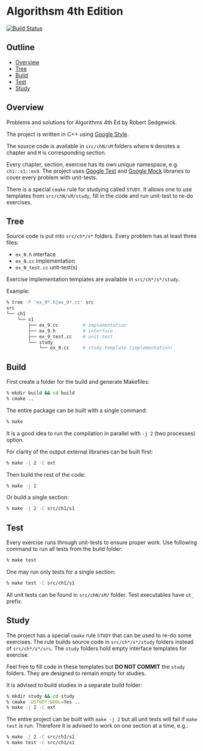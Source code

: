 # Algorithsm 4th Edition

[![Build Status](https://travis-ci.org/ksamdev/sedgewick.svg?branch=master)](https://travis-ci.org/ksamdev/sedgewick)


## Outline

- [Overview](#overview)
- [Tree](#tree)
- [Build](#build)
- [Test](#test)
- [Study](#study)


## Overview

Problems and solutions for Algorithms 4th Ed by Robert Sedgewick.

The project is written in C++ using [Google Style](https://google-styleguide.googlecode.com/svn/trunk/cppguide.html).

The source code is available in `src/chN/sM` folders where `N` denotes a chapter
and `M` is corresponding section.

Every chapter, section, exercise has its own unique namespace, e.g.
`ch1::s1::ex9`.  The project uses
[Google Test](https://code.google.com/p/googletest/) and
[Google Mock](https://code.google.com/p/googlemock/) libraries to cover
every problem with unit-tests.

There is a special `cmake` rule for studying called `STUDY`.  It allows one to
use templates from `src/chN/sM/study`, fill in the code and run unit-test to
re-do exercises.


## Tree

Source code is put into `src/ch*/s*` folders. Every problem has at least three
files:

  - `ex_N.h` interface
  - `ex_N.cc` implementation
  - `ex_N_test.cc` unit-test(s)

Exercise implementation templates are available in `src/ch*/s*/study`.

Example:

```sh
% tree -P 'ex_9*.h|ex_9*.cc' src
src
└── ch1
    └── s1
        ├── ex_9.cc         # implementation
        ├── ex_9.h          # interface
        ├── ex_9_test.cc    # unit-test
        └── study
            └── ex_9.cc     # study template (implementation)
```


## Build

First create a folder for the build and generate Makefiles:

```sh
% mkdir build && cd build
% cmake ..
```

The entire package can be built with a single command:

```sh
% make
```

It is a good idea to run the compilation in parallel with `-j 2` (two processes)
option.

For clarity of the output external libraries can be built first:

```sh
% make -j 2 -C ext
```

Then build the rest of the code:

```sh
% make -j 2
```

Or build a single section:

```sh
% make -j 2 -C src/ch1/s1
```


## Test

Every exercise runs through unit-tests to ensure proper work.  Use following
command to run all tests from the build folder:

```sh
% make test
```

One may run only tests for a single section:

```sh
% make test -C src/ch1/s1
```

All unit tests can be found in `src/chN/sM/` folder.  Test executables have `ut_`
prefix.


## Study

The project has a special `cmake` rule `STUDY` that can be used to re-do some
exercises.  The rule builds source code in `src/ch*/s*/study` folders instead of
`src/ch*/s*/src`.  The `study` folders hold empty interface templates for
exercise.

Feel free to fill code in these templates but **DO NOT COMMIT** the `study`
folders.  They are designed to remain empty for studies.

It is advised to build studies in a separate build folder:

```sh
% mkdir study && cd study
% cmake -DSTUDY:BOOL=Yes ..
% make -j 2 -C ext
```

The entire project can be built with `make -j 2` but all unit tests will fail
if `make test` is run.  Therefore it is advised to work on one section at a
time, e.g.:

```sh
% make -j 2 -C src/ch1/s1
% make test -C src/ch1/s1
```
